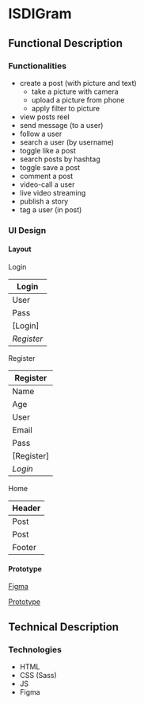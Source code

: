 # ISDIGram

## Functional Description

### Functionalities

- create a post (with picture and text)
  - take a picture with camera
  - upload a picture from phone
  - apply filter to picture
- view posts reel
- send message (to a user)
- follow a user
- search a user (by username)
- toggle like a post
- search posts by hashtag
- toggle save a post
- comment a post
- video-call a user
- live video streaming
- publish a story
- tag a user (in post)

### UI Design

#### Layout

Login

| **Login**  |
| ---------- |
| User       |
| Pass       |
| [Login]    |
| _Register_ |

Register

| **Register** |
| ------------ |
| Name         |
| Age          |
| User         |
| Email        |
| Pass         |
| [Register]   |
| _Login_      |

Home

| Header |
| ------ |
| Post   |
| Post   |
| Footer |

#### Prototype

[Figma](https://www.figma.com/file/cw8K38zpv36iQkjQA5fVXC/App?type=design&node-id=0-1&mode=design&t=893BElnIYe0ToB5c-0)

[Prototype](https://www.figma.com/proto/cw8K38zpv36iQkjQA5fVXC/App?type=design&node-id=1-2&t=893BElnIYe0ToB5c-0&scaling=scale-down&page-id=0%3A1&starting-point-node-id=1%3A2)

## Technical Description

### Technologies

- HTML
- CSS (Sass)
- JS
- Figma
